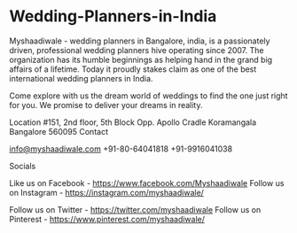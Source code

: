 Wedding-Planners-in-India
=========================

Myshaadiwale - wedding planners in Bangalore, india, is a passionately driven, professional wedding planners hive operating since 2007. The organization has its humble beginnings as helping hand in the grand big affairs of a lifetime. Today it proudly stakes claim as one of the best international wedding planners in India. 

Come explore with us the dream world of weddings to find the one just right for you. We promise to deliver your dreams in reality.

Location
#151, 2nd floor, 5th Block Opp. Apollo Cradle Koramangala Bangalore 560095
Contact

 info@myshaadiwale.com
 +91-80-64041818
 +91-9916041038

Socials

Like us on Facebook - https://www.facebook.com/Myshaadiwale 
Follow us on Instagram - https://instagram.com/myshaadiwale/

Follow us on Twitter - https://twitter.com/myshaadiwale
Follow us on Pinterest -  https://www.pinterest.com/myshaadiwale/
